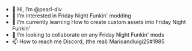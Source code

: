 - 👋 Hi, I’m @pearl-div
- 👀 I’m interested in Friday Night Funkin' modding
- 🌱 I’m currently learning How to create custom assets into Friday Night Funkin'
- 💞️ I’m looking to collaborate on any Friday Night Funkin' mods
- 📫 How to reach me Discord, (the real) Marioandluigi25#1985

<!---
pearl-div/pearl-div is a ✨ special ✨ repository because its `README.md` (this file) appears on your GitHub profile.
You can click the Preview link to take a look at your changes.
--->
